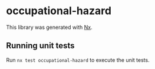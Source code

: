 # occupational-hazard

This library was generated with [Nx](https://nx.dev).

## Running unit tests

Run `nx test occupational-hazard` to execute the unit tests.
